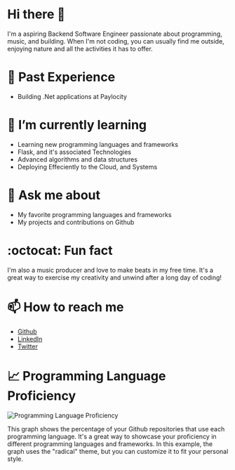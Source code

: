 # Hi there 👋

I'm a aspiring Backend Software Engineer passionate about programming, music, and building. When I'm not coding, you can usually find me outside, enjoying nature and all the activities it has to offer.

# :cherry_blossom: Past Experience

- Building .Net applications at Paylocity

# 🌱 I’m currently learning 
- Learning new programming languages and frameworks
- Flask, and it's associated Technologies
- Advanced algorithms and data structures
- Deploying Effeciently to the Cloud, and Systems

# 💬 Ask me about 
- My favorite programming languages and frameworks
- My projects and contributions on Github

# :octocat: Fun fact 
I'm also a music producer and love to make beats in my free time. It's a great way to exercise my creativity and unwind after a long day of coding!

# 📫 How to reach me 
- [Github](https://github.com/YourGithubUsername)
- [LinkedIn](https://www.linkedin.com/in/YourLinkedInUsername)
- [Twitter](https://twitter.com/YourTwitterUsername)

# 📈 Programming Language Proficiency

![Programming Language Proficiency](https://github-readme-stats.vercel.app/api/top-langs/?username=codingatmorning&layout=compact&theme=radical)

This graph shows the percentage of your Github repositories that use each programming language. It's a great way to showcase your proficiency in different programming languages and frameworks. In this example, the graph uses the "radical" theme, but you can customize it to fit your personal style.

